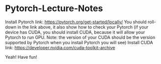 # Pytorch-Lecture-Notes
Install Pytorch link:  https://pytorch.org/get-started/locally/
You should roll-down in the link above, it also show how to check your Pytorch
(if your device has CUDA, you should install CUDA, because it will allow your Pytorch to run GPU. Note: the version of your CUDA should be the version supported by Pytorch when you instail Pytorch you will see)
Install CUDA link: https://developer.nvidia.com/cuda-toolkit-archive


Yeah! Have fun!
